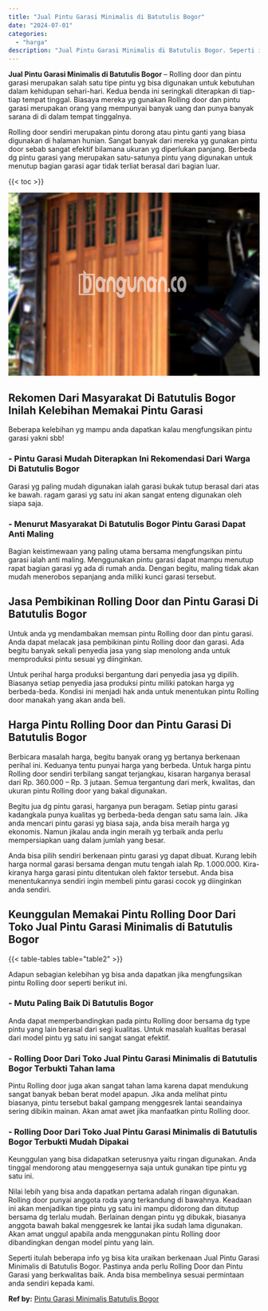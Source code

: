 ```yaml
---
title: "Jual Pintu Garasi Minimalis di Batutulis Bogor"
date: "2024-07-01"
categories: 
  - "harga"
description: "Jual Pintu Garasi Minimalis di Batutulis Bogor. Seperti itulah beberapa info yg bisa kita uraikan berkenaan Jual Pintu Garasi Minimalis di Batutulis Bogor. P..."
---
```


**Jual Pintu Garasi Minimalis di Batutulis Bogor** – Rolling door dan pintu garasi merupakan salah satu tipe pintu yg bisa digunakan untuk kebutuhan dalam kehidupan sehari-hari. Kedua benda ini seringkali diterapkan di tiap-tiap tempat tinggal. Biasaya mereka yg gunakan Rolling door dan pintu garasi merupakan orang yang mempunyai banyak uang dan punya banyak sarana di di dalam tempat tinggalnya.

Rolling door sendiri merupakan pintu dorong atau pintu ganti yang biasa digunakan di halaman hunian. Sangat banyak dari mereka yg gunakan pintu door sebab sangat efektif bilamana ukuran yg diperlukan panjang. Berbeda dg pintu garasi yang merupakan satu-satunya pintu yang digunakan untuk menutup bagian garasi agar tidak terliat berasal dari bagian luar.

{{< toc >}}

![Jual Pintu Garasi Minimalis di Batutulis Bogor](/images/pintu-garasi-39.png)

## Rekomen Dari Masyarakat Di Batutulis Bogor Inilah Kelebihan Memakai Pintu Garasi

Beberapa kelebihan yg mampu anda dapatkan kalau mengfungsikan pintu garasi yakni sbb!

### \- Pintu Garasi Mudah Diterapkan Ini Rekomendasi Dari Warga Di Batutulis Bogor

Garasi yg paling mudah digunakan ialah garasi bukak tutup berasal dari atas ke bawah. ragam garasi yg satu ini akan sangat enteng digunakan oleh siapa saja.

### \- Menurut Masyarakat Di Batutulis Bogor Pintu Garasi Dapat Anti Maling

Bagian keistimewaan yang paling utama bersama mengfungsikan pintu garasi ialah anti maling. Menggunakan pintu garasi dapat mampu menutup rapat bagian garasi yg ada di rumah anda. Dengan begitu, maling tidak akan mudah menerobos sepanjang anda miliki kunci garasi tersebut.

## Jasa Pembikinan Rolling Door dan Pintu Garasi Di Batutulis Bogor

Untuk anda yg mendambakan memsan pintu Rolling door dan pintu garasi. Anda dapat melacak jasa pembikinan pintu Rolling door dan garasi. Ada begitu banyak sekali penyedia jasa yang siap menolong anda untuk memproduksi pintu sesuai yg diinginkan.

Untuk perihal harga produksi bergantung dari penyedia jasa yg dipilih. Biasanya setiap penyedia jasa produksi pintu miliki patokan harga yg berbeda-beda. Kondisi ini menjadi hak anda untuk menentukan pintu Rolling door manakah yang akan anda beli.

## Harga Pintu Rolling Door dan Pintu Garasi Di Batutulis Bogor

Berbicara masalah harga, begitu banyak orang yg bertanya berkenaan perihal ini. Keduanya tentu punyai harga yang berbeda. Untuk harga pintu Rolling door sendiri terbilang sangat terjangkau, kisaran harganya berasal dari Rp. 360.000 – Rp. 3 jutaan. Semua tergantung dari merk, kwalitas, dan ukuran pintu Rolling door yang bakal digunakan.

Begitu jua dg pintu garasi, harganya pun beragam. Setiap pintu garasi kadangkala punya kualitas yg berbeda-beda dengan satu sama lain. Jika anda mencari pintu garasi yg biasa saja, anda bisa meraih harga yg ekonomis. Namun jikalau anda ingin meraih yg terbaik anda perlu mempersiapkan uang dalam jumlah yang besar.

Anda bisa pilih sendiri berkenaan pintu garasi yg dapat dibuat. Kurang lebih harga normal garasi bersama dengan mutu tengah ialah Rp. 1.000.000. Kira-kiranya harga garasi pintu ditentukan oleh faktor tersebut. Anda bisa menentukannya sendiri ingin membeli pintu garasi cocok yg diinginkan anda sendiri.

## Keunggulan Memakai Pintu Rolling Door Dari Toko Jual Pintu Garasi Minimalis di Batutulis Bogor

{{< table-tables table="table2" >}}

Adapun sebagian kelebihan yg bisa anda dapatkan jika mengfungsikan pintu Rolling door seperti berikut ini.

### \- Mutu Paling Baik Di Batutulis Bogor

Anda dapat memperbandingkan pada pintu Rolling door bersama dg type pintu yang lain berasal dari segi kualitas. Untuk masalah kualitas berasal dari model pintu yg satu ini sangat sangat efektif.

### \- Rolling Door Dari Toko Jual Pintu Garasi Minimalis di Batutulis Bogor Terbukti Tahan lama

Pintu Rolling door juga akan sangat tahan lama karena dapat mendukung sangat banyak beban berat model apapun. Jika anda melihat pintu biasanya, pintu tersebut bakal gampang menggesrek lantai seandainya sering dibikin mainan. Akan amat awet jika manfaatkan pintu Rolling door.

### \- Rolling Door Dari Toko Jual Pintu Garasi Minimalis di Batutulis Bogor Terbukti Mudah Dipakai

Keunggulan yang bisa didapatkan seterusnya yaitu ringan digunakan. Anda tinggal mendorong atau menggesernya saja untuk gunakan tipe pintu yg satu ini.

Nilai lebih yang bisa anda dapatkan pertama adalah ringan digunakan. Rolling door punyai anggota roda yang terkandung di bawahnya. Keadaan ini akan menjadikan tipe pintu yg satu ini mampu didorong dan ditutup bersama dg terlalu mudah. Berlainan dengan pintu yg dibukak, biasanya anggota bawah bakal menggesrek ke lantai jika sudah lama digunakan. Akan amat unggul apabila anda menggunakan pintu Rolling door dibandingkan dengan model pintu yang lain.

Seperti itulah beberapa info yg bisa kita uraikan berkenaan Jual Pintu Garasi Minimalis di Batutulis Bogor. Pastinya anda perlu Rolling Door dan Pintu Garasi yang berkwalitas baik. Anda bisa membelinya sesuai permintaan anda sendiri kepada kami.

**Ref by:** [Pintu Garasi Minimalis Batutulis Bogor](https://id.wikipedia.org/wiki/Pintu)
